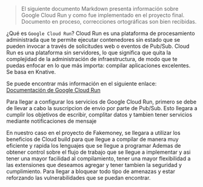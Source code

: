 > El siguiente documento Markdown presenta información sobre Google Cloud Run y como fue implementado en el proyecto final.
> Documento en proceso, correcciones ortográficas son bien recibidas.

¿Qué es `Google Cloud Run`?
Cloud Run es una plataforma de procesamiento administrada que te permite ejecutar contenedores sin estado que se pueden invocar a través de solicitudes web o eventos de Pub/Sub. 
Cloud Run es una plataforma sin servidores, lo que significa que quita la complejidad de la administración de infraestructura, de modo que te puedas enfocar en lo que más importa: compilar aplicaciones excelentes. Se basa en Knative.

Se puede encontrar más información en el siguiente enlace: [Documentación de Google Cloud Run](https://cloud.google.com/run/docs?hl=es-419)

Para llegar a configurar los servicios de Google Cloud Run, primero se debe de llevar a cabo la suscripcion de envio por parte de Pub/Sub.
Esto llegara a cumplir los objetivos de escribir, complitar datos y tambien tener servicios mediante notificaciones de mensaje

En nuestro caso en el proyecto de Fakemoney, se llegara a utilizar los beneficios de Cloud build para que llegue a compilar de manera muy eficiente y rapida los lenguajes que se llegue a programar
Ademas de obtener control sobre el flujo de trabajo que se llegue a implementar y asi tener una mayor facilidad al compilamiento, tener una mayor flexibilidad a las extensiones que deseamos agregar y tener tambien la seguridad y cumplimiento.
Para llegar a bloquear todo tipo de amenazas y estar reforzando las vulnerabilidades que se puedan encontrar.

